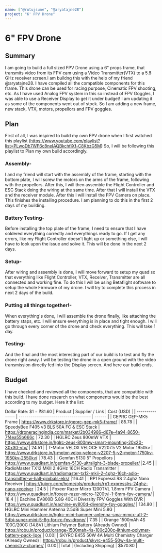 ```yaml
---
name: ["@rutujsune", "@aryatajne28"]
project: "6' FPV Drone"
---
```


# 6" FPV Drone 

## Summary

I am going to build a full sized FPV Drone using a 6" props frame, that transmits video from its FPV cam using a Video Transmitter(VTX) to a 5.8 GHz receiver screen.I am buildng this with the help of my friend @aryatajne28. I have compiled all the compatible components for this frame. This drone can be used for racing purpose, Cinematic FPV shooting, etc. As I have used Analog FPV system in this so instead of FPV Goggles, I was able to use a Receiver Display to get it under budget! 
I am updating it as some of the components went out of stock. So I am adding a new frame, new stack, VTX, motors, propellors and FPV goggles.

## Plan

First of all, I was inspired to build my own FPV drone when I first watched this playlist (https://www.youtube.com/playlist?list=PLwoDb7WF6c8neIAQBkchfiXf-C8KbzG5M)
So, I will be following this playlist to Plan my own build accordingly.
### Assembly-
  I and my friend will start with the assembly of the frame, starting with the bottom plate, I will screw the motors on the arms of the frame, following with the propellors. After this, I will then assemble the Flight Controller and ESC Stack doing the wiring at the same time. After that I will install the VTX and the receiver module. After this I will install the FPV Camera on place. This finishes the installing procedure. I am planning to do this in the first 2 days of my building.
### Battery Testing-
  Before installing the top plate of the frame, I need to ensure that I have soldered everything correctly and everythings ready to go. If I get any errors, like my Flight Controller doesn't light up or something else, I will have to look upon the issue and solve it. This will be done in the next 2 days.
### Setup-
  After wiring and assembly is done, I will move forward to setup my quad so that everything like Flight Controller, VTX, Receiver, Transmitter are all connected and working fine. To do this I will be using Betaflight software to setup the whole Firmware of my drone. I will try to complete this process in next 2 days of the build.
### Putting all things together!-
  When everything's done, I will assemble the drone finally, like attaching the battery staps, etc. I will ensure everything is in place and tight enough. I will go through every corner of the drone and check everything. This will take 1 day.
### Testing-
  And the final and the most interesting part of our build is to test and fly the drone right away. I will be testing the drone in a open ground with the video transmission directly fed into the Display screen. And here our build ends.
## Budget

I have checked and reviewed all the components, that are compatible with this build. I have done research on what components would be the best according to my budget. Here it the list:

Dollar Rate: $1 = ₹81.60
| Product                                                                     | Supplier / Link                                                                                    | Cost (USD) |
| --------------- | ------------------------------------- | ------ |
| GEPRC GEP-MK5 Frame                     | https://www.drkstore.in/geprc-gep-mk5-frame/               | 85.78             | 
| SpeedyBee F405 v3 BLS 50A FC & ESC Stack                    | https://droneracingindia.com/market/2b034986-d67e-4a94-8650-7f4ea55b666c                 | 72.30             |
| HGLRC Zeus 800mW VTX                    |  https://www.drkstore.in/hglrc-zeus-800mw-smart-mounting-20x20-30x30-vtx/             | 24.51                 |
| T-Motor VELOX VELOCE V2207.5 V2 Motor 1950kv                    | https://www.drkstore.in/t-motor-velox-veloce-v2207-5-v2-motor-1750kv-1950kv-2550kv/                 | 78.43                  |
| Gemfan 5130 5" Propellors                    | https://www.quadkart.in/gemfan-5130-ultralight-3-blade-propeller/                 |2.45                  |
| RadioMaster TX12 MKII 2.4GHz 16CH Radio Transmitter                    | https://www.quadkart.in/radiomaster-tx12-mkii-2-4ghz-16ch-adio-transmitter-w-hall-gimbals-elrs/                 |116.41               |
| RP1 ExpressLRS 2.4ghz Nano Receiver                    | https://tujorc.com/home/ols/products/rp1-expresslrs-24ghz-nano-receiver                 | 24.5                  |
| Foxeer Razer Micro 1200TVL 1.8mm FPV Camera                    | https://www.quadkart.in/foxeer-razer-micro-1200tvl-1-8mm-fpv-camera/                 | 18.4                  |
| Eachine EV800D 5.8G 40CH Diversity FPV Goggles With DVR                     | https://www.quadkart.in/eachine-ev800d-diversity-fpv-goggles/                 | 134.80      |
| HGLRC Mini Hammer Antenna 2.5dBi Super Mini 5.8G | https://www.drkstore.in/hglrc-mini-hammer-antenna-sma-mmcx-ufl-2-5dbi-super-mini-5-8g-for-rc-fpv-drone/ | 7.35 |
| Orange 1500mAh 4S 100C/200C (14.8V) Lithium Polymer Battery (Already Owned)  | https://robu.in/product/orange-1500mah-4s-100c200c-lithium-polymer-battery-pack-lipo/                 | 0.00|
| SKYRC E455 50W 4A Multi Chemistry Charger (Already Owned)  | https://robu.in/product/skyrc-e455-50w-4a-multi-chemistry-charger/                 | 0.00|
|Total | (Including Shipping)             | $570.80 |

